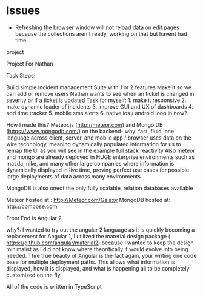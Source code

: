 # Issues

- Refreshing the browser window will not reload data on edit pages because the collections aren't ready, working on that but havent had time


project

Project For Nathan

Task Steps:

Build simple Incident management Suite with 1 or 2 features
Make it so we can add or remove users
Nathan wants to see when an ticket is changed in severity or if a ticket is updated
Task for myself: 1. make it responsive 2. make dynamic loader of incidents 3. improve GUI and UX of dashboards 4. add time tracker 5. mobile sms alerts 6. native ios / android loop in now?

How I made this? Meteor.js (http://meteor.com) and Mongo DB (https://www.mongodb.com/) on the backend- why: fast, fluid, one language across client, server, and mobile app / browser uses data on the wire technology, meaning dynamically populated information for us to remap the UI as you will see in the example full stack reactivity Also meteor and mongo are already deployed in HUGE enterprise environments such as mazda, nike, and many other large companies where information is dynamically displayed in live time, proving perfect use cases for possible large deployments of data across many environments

MongoDB is also oneof the only fully scalable, relation databases available

Meteor hosted at : http://Meteor.com/Galaxy MongoDB hosted at: http://compose.com

Front End is Angular 2

why?: I wanted to try out the angular 2 language as it is quickly becoming a replacement for Angular 1, I utilized the material design package ( https://github.com/angular/material2) because I wanted to keep the design minimalist as I did not know where theoritically it would evolve into being needed. Thre true beauty of Angular is the fact again, your writing one code base for multiple deployment paths. This allows what information is displayed, how it is displayed, and what is happening all to be completely customized on the fly.

All of the code is written in TypeScript
